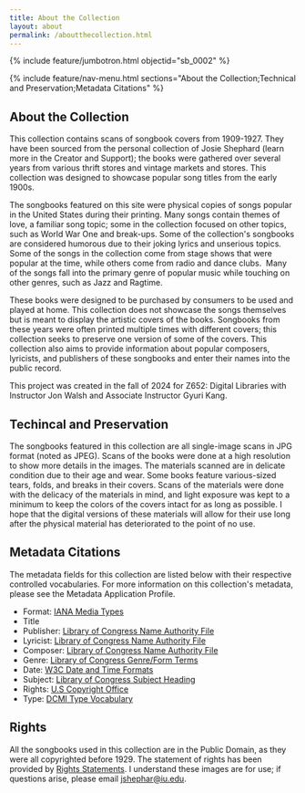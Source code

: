 ```yaml
---
title: About the Collection
layout: about
permalink: /aboutthecollection.html
---
```


{% include feature/jumbotron.html objectid="sb_0002" %}

{% include feature/nav-menu.html sections="About the Collection;Technical and Preservation;Metadata Citations" %}

## About the Collection

This collection contains scans of songbook covers from 1909-1927. They have been sourced from the personal collection of Josie Shephard (learn more in the Creator and Support); the books were gathered over several years from various thrift stores and vintage markets and stores. This collection was designed to showcase popular song titles from the early 1900s.  

The songbooks featured on this site were physical copies of songs popular in the United States during their printing. Many songs contain themes of love, a familiar song topic; some in the collection focused on other topics, such as World War One and break-ups. Some of the collection's songbooks are considered humorous due to their joking lyrics and unserious topics. Some of the songs in the collection come from stage shows that were popular at the time, while others come from radio and dance clubs.  Many of the songs fall into the primary genre of popular music while touching on other genres, such as Jazz and Ragtime. 

These books were designed to be purchased by consumers to be used and played at home. This collection does not showcase the songs themselves but is meant to display the artistic covers of the books. Songbooks from these years were often printed multiple times with different covers; this collection seeks to preserve one version of some of the covers. This collection also aims to provide information about popular composers, lyricists, and publishers of these songbooks and enter their names into the public record.   

This project was created in the fall of 2024 for Z652: Digital Libraries with Instructor Jon Walsh and Associate Instructor Gyuri Kang. 

## Techincal and Preservation

The songbooks featured in this collection are all single-image scans in JPG format (noted as JPEG). Scans of the books were done at a high resolution to show more details in the images. The materials scanned are in delicate condition due to their age and wear. Some books feature various-sized tears, folds, and breaks in their covers. Scans of the materials were done with the delicacy of the materials in mind, and light exposure was kept to a minimum to keep the colors of the covers intact for as long as possible. I hope that the digital versions of these materials will allow for their use long after the physical material has deteriorated to the point of no use.  

## Metadata Citations

The metadata fields for this collection are listed below with their respective controlled vocabularies. For more information on this collection's metadata, please see the Metadata Application Profile.

* Format: [IANA Media Types](https://www.iana.org/assignments/media-types/media-types.xhtml) 
* Title  
* Publisher: [Library of Congress Name Authority File](https://id.loc.gov/authorities/names.html)
* Lyricist: [Library of Congress Name Authority File](https://id.loc.gov/authorities/names.html) 
* Composer: [Library of Congress Name Authority File](https://id.loc.gov/authorities/names.html)
* Genre: [Library of Congress Genre/Form Terms](https://www.loc.gov/aba/publications/FreeLCGFT/freelcgft.html)
* Date: [W3C Date and Time Formats](https://www.w3.org/TR/NOTE-datetime) 
* Subject: [Library of Congress Subject Heading](https://www.loc.gov/aba/publications/FreeLCSH/freelcsh.html)		 
* Rights: [U.S Copyright Office](https://copyright.gov) 
* Type: [DCMI Type Vocabulary](https://www.dublincore.org/specifications/dublin-core/dcmi-type-vocabulary/)

## Rights
All the songbooks used in this collection are in the Public Domain, as they were all copyrighted before 1929. The statement of rights has been provided by [Rights Statements](https://rightsstatements.org/en/). I understand these images are for use; if questions arise, please email jshephar@iu.edu.  
